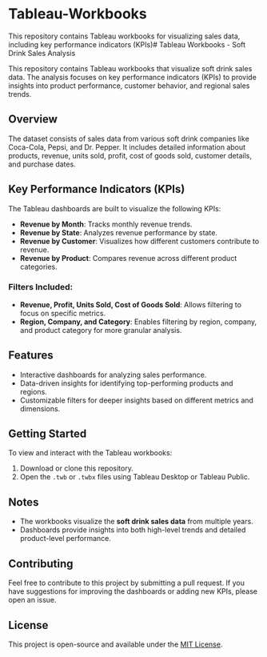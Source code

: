 # Tableau-Workbooks
This repository contains Tableau workbooks for visualizing sales data, including key performance indicators (KPIs)# Tableau Workbooks - Soft Drink Sales Analysis

This repository contains Tableau workbooks that visualize soft drink sales data. The analysis focuses on key performance indicators (KPIs) to provide insights into product performance, customer behavior, and regional sales trends.

## Overview
The dataset consists of sales data from various soft drink companies like Coca-Cola, Pepsi, and Dr. Pepper. It includes detailed information about products, revenue, units sold, profit, cost of goods sold, customer details, and purchase dates.

## Key Performance Indicators (KPIs)
The Tableau dashboards are built to visualize the following KPIs:
- **Revenue by Month**: Tracks monthly revenue trends.
- **Revenue by State**: Analyzes revenue performance by state.
- **Revenue by Customer**: Visualizes how different customers contribute to revenue.
- **Revenue by Product**: Compares revenue across different product categories.

### Filters Included:
- **Revenue, Profit, Units Sold, Cost of Goods Sold**: Allows filtering to focus on specific metrics.
- **Region, Company, and Category**: Enables filtering by region, company, and product category for more granular analysis.

## Features
- Interactive dashboards for analyzing sales performance.
- Data-driven insights for identifying top-performing products and regions.
- Customizable filters for deeper insights based on different metrics and dimensions.

## Getting Started
To view and interact with the Tableau workbooks:
1. Download or clone this repository.
2. Open the `.twb` or `.twbx` files using Tableau Desktop or Tableau Public.

## Notes
- The workbooks visualize the **soft drink sales data** from multiple years.
- Dashboards provide insights into both high-level trends and detailed product-level performance.

## Contributing
Feel free to contribute to this project by submitting a pull request. If you have suggestions for improving the dashboards or adding new KPIs, please open an issue.

## License
This project is open-source and available under the [MIT License](LICENSE).

